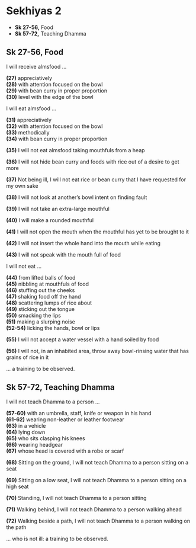 # Sekhiyas 2

-   **Sk 27-56,** Food
-   **Sk 57-72,** Teaching Dhamma

## Sk 27-56, Food

I will receive almsfood ...

**(27)** appreciatively \
**(28)** with attention focused on the bowl \
**(29)** with bean curry in proper proportion \
**(30)** level with the edge of the bowl

I will eat almsfood ...

**(31)** appreciatively \
**(32)** with attention focused on the bowl \
**(33)** methodically \
**(34)** with bean curry in proper proportion

**(35)** I will not eat almsfood taking mouthfuls from a heap

**(36)** I will not hide bean curry and foods with rice out of a desire to get more

**(37)** Not being ill, I will not eat rice or bean curry that I have requested for my own sake

**(38)** I will not look at another’s bowl intent on finding fault

**(39)** I will not take an extra-large mouthful

**(40)** I will make a rounded mouthful

**(41)** I will not open the mouth when the mouthful has yet to be brought to it

**(42)** I will not insert the whole hand into the mouth while eating

**(43)** I will not speak with the mouth full of food

I will not eat ...

**(44)** from lifted balls of food \
**(45)** nibbling at mouthfuls of food \
**(46)** stuffing out the cheeks \
**(47)** shaking food off the hand \
**(48)** scattering lumps of rice about \
**(49)** sticking out the tongue \
**(50)** smacking the lips \
**(51)** making a slurping noise \
**(52-54)** licking the hands, bowl or lips

**(55)** I will not accept a water vessel with a hand soiled by food

**(56)** I will not, in an inhabited area, throw away bowl-rinsing water that has grains of rice in it

... a training to be observed.

<!-- latex
\clearpage
-->

## Sk 57-72, Teaching Dhamma

I will not teach Dhamma to a person ...

**(57-60)** with an umbrella, staff, knife or weapon in his hand \
**(61-62)** wearing non-leather or leather footwear \
**(63)** in a vehicle \
**(64)** lying down \
**(65)** who sits clasping his knees \
**(66)** wearing headgear \
**(67)** whose head is covered with a robe or scarf

**(68)** Sitting on the ground, I will not teach Dhamma to a person sitting on a seat

**(69)** Sitting on a low seat, I will not teach Dhamma to a person sitting on a high seat

**(70)** Standing, I will not teach Dhamma to a person sitting

**(71)** Walking behind, I will not teach Dhamma to a person walking ahead

**(72)** Walking beside a path, I will not teach Dhamma to a person walking on the path

... who is not ill: a training to be observed.

